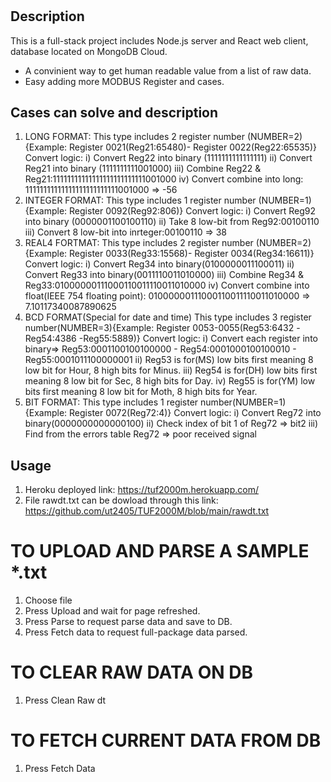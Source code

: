 # <TUF2000M CONVERT RAW DATA TO HUMAN READABLE DATA>

## Description
This is a full-stack project includes Node.js server and React web client, database located on MongoDB Cloud.

- A convinient way to get human readable value from a list of raw data.
- Easy adding more MODBUS Register and cases. 

## Cases can solve and description
1. LONG FORMAT:
This type includes 2 register number (NUMBER=2) {Example: Register 0021(Reg21:65480)- Register 0022(Reg22:65535)}
Convert logic: i) Convert Reg22 into binary (1111111111111111)
ii) Convert Reg21 into binary (1111111111001000)
iii) Combine Reg22 & Reg21:11111111111111111111111111001000
iv) Convert combine into long: 11111111111111111111111111001000 => -56
2. INTEGER FORMAT:
This type includes 1 register number (NUMBER=1) {Example: Register 0092(Reg92:806)}
Convert logic: i) Convert Reg92 into binary (0000001100100110)
ii) Take 8 low-bit from Reg92:00100110
iii) Convert 8 low-bit into inrteger:00100110 => 38
3. REAL4 FORTMAT:
This type includes 2 register number (NUMBER=2){Example: Register 0033(Reg33:15568)- Register 0034(Reg34:16611)}
Convert logic: i) Convert Reg34 into binary(0100000011100011)
ii) Convert Reg33 into binary(0011110011010000)
iii) Combine Reg34 & Reg33:01000000111000110011110011010000
iv) Convert combine into float(IEEE 754 floating point): 01000000111000110011110011010000 => 7.10117340087890625
4. BCD FORMAT(Special for date and time)
This type includes 3 register number(NUMBER=3){Example: Register 0053-0055(Reg53:6432 -Reg54:4386 -Reg55:5889)}
Convert logic: i) Convert each register into binary=> Reg53:0001100100100000 - Reg54:0001000100100010 - Reg55:0001011100000001
ii) Reg53 is for(MS) low bits first meaning 8 low bit for Hour, 8 high bits for Minus.
iii) Reg54 is for(DH) low bits first meaning 8 low bit for Sec, 8 high bits for Day.
iv) Reg55 is for(YM) low bits first meaning 8 low bit for Moth, 8 high bits for Year.
5. BIT FORMAT:
This type includes 1 register number(NUMBER=1){Example: Register 0072(Reg72:4)}
Convert logic: i) Convert Reg72 into binary(0000000000000100)
ii) Check index of bit 1 of Reg72 => bit2
iii) Find from the errors table Reg72 => poor received signal
## Usage
1. Heroku deployed link: https://tuf2000m.herokuapp.com/ 
2. File rawdt.txt can be dowload through this link: https://github.com/ut2405/TUF2000M/blob/main/rawdt.txt

# TO UPLOAD AND PARSE A SAMPLE *.txt
1. Choose file
2. Press Upload and wait for page refreshed.
3. Press Parse to request parse data and save to DB.
4. Press Fetch data to request full-package data parsed.
# TO CLEAR RAW DATA ON DB
1. Press Clean Raw dt
# TO FETCH CURRENT DATA FROM DB
1. Press Fetch Data
